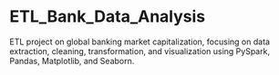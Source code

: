 # ETL_Bank_Data_Analysis
ETL project on global banking market capitalization, focusing on data extraction, cleaning, transformation, and visualization using PySpark, Pandas, Matplotlib, and Seaborn.
